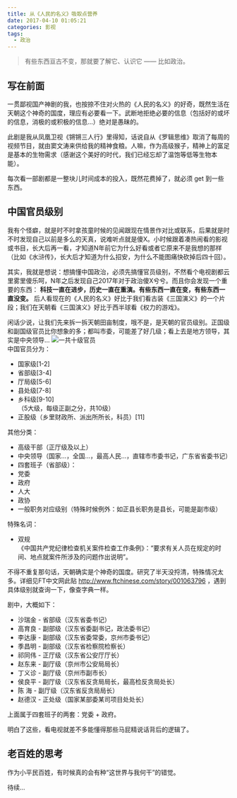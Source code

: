 ```yaml
---
title: 从《人民的名义》吸取点营养
date: 2017-04-10 01:05:21
categories: 影视
tags:
  - 政治
---
```

<blockquote class="blockquote-center">有些东西亘古不变，那就要了解它、认识它 —— 比如政治。</blockquote>

<!--more-->

## 写在前面

一贯鄙视国产神剧的我，也按捺不住对火热的《人民的名义》的好奇，既然生活在天朝这个神奇的国度，理应有必要看一下。武断地拒绝必要的信息（包括好的或坏的信息，消极的或积极的信息...）绝对是愚昧的。

此剧是我从凤凰卫视《锵锵三人行》里得知，话说自从《罗辑思维》取消了每周的视频节目，就由窦文涛来供给我的精神食粮。人嘛，作为高级猴子，精神上的富足是基本的生物需求（感谢这个美好的时代，我们已经忘却了温饱等低等生物本能）。

每次看一部剧都是一整块儿时间成本的投入，既然花费掉了，就必须 get 到一些东西。

## 中国官员级别

我有个怪癖，就是时不时拿孩童时候的见闻跟现在情景作对比或联系，后果就是时不时发现自己以前是多么的天真，说难听点就是傻X。小时候跟着凑热闹看的影视或书目，长大后再一看，才知道N年前它为什么好看或者它原来不是我想的那样（比如《水浒传》，长大后才知道为什么招安，为什么不能图痛快砍掉后四十回）。

其实，我就是想说：想搞懂中国政治，必须先搞懂官员级别，不然看个电视剧都云里雾里傻乐呵，N年之后发现自己2017年对于政治傻X兮兮。而且你会发现一个重要的东西： **科技一直在进步，历史一直在重演。有些东西一直在变，有些东西一直没变。** 后人看现在的《人民的名义》好比于我们看古装《三国演义》的一个片段；我们在天朝看《三国演义》好比于西半球看《权力的游戏》。

闲话少说，让我们先来拆一拆天朝田亩制度，哦不是，是天朝的官员级别。正国级和副国级官员比你想象的多；都叫市委，可能差了好几级；看上去是地方领导，其实是中央领导...
![一共十级官员](http://ogudt6aal.bkt.clouddn.com/image/yigongshiji.png "一共十级官员")  
中国官员分为：
- 国家级[1-2]
- 省部级[3-4]
- 厅局级[5-6]
- 县处级[7-8]
- 乡科级[9-10]  
（5大级，每级正副之分，共10级）
- 正股级（乡里财政所、派出所所长，科员）[11]

其他分类：
- 高级干部（正厅级及以上）
- 中央领导（国家...，全国...，最高人民...，直辖市市委书记，广东省省委书记）
- 四套班子（省部级）：
 - 党委
 - 政府
 - 人大
 - 政协
- 一般职务对应级别（特殊时候例外：如正县长职务是县长，可能是副市级）

特殊名词：
- 双规  
 《中国共产党纪律检查机关案件检查工作条例》：“要求有关人员在规定的时间、地点就案件所涉及的问题作出说明”。

不得不重复那句话，天朝确实是个神奇的国度。研究了半天没捋清，特殊情况太多。详细见FT中文网此贴 <http://www.ftchinese.com/story/001063796> ，遇到具体级别就查询一下，像查字典一样。

剧中，大概如下：
- 沙瑞金 - 省部级（汉东省委书记）
- 高育良 - 副部级（汉东省委副书记，政法委书记）
- 李达康 - 副部级（汉东省委常委，京州市委书记）
- 季昌明 - 副部级（汉东省检察院检察长）
- 祁同伟 - 正厅级（汉东省公安厅厅长）
- 赵东来 - 副厅级（京州市公安局局长）
- 丁义诊 - 副厅级（京州市副市长）
- 侯良平 - 副厅级（汉东省反贪局局长，最高检反贪局处长）
- 陈 海 - 副厅级（汉东省反贪局局长）
- 赵德汉 - 正处级（国家某部委某司项目处处长）

上面属于四套班子的两套：党委 + 政府。

明白了这些，看电视就差不多能懂得那些马屁精说话背后的逻辑了。

## 老百姓的思考

作为小平民百姓，有时候真的会有种“这世界与我何干”的错觉。

待续...
